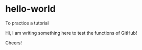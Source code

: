 # hello-world
To practice a tutorial

Hi, I am writing something here to test the functions of GitHub!

Cheers!
